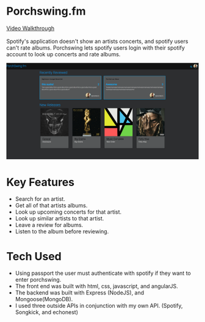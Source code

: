 # Porchswing.fm

[Video Walkthrough](https://www.youtube.com/watch?v=HDB1ivI4zNg)<br>
<br>
Spotify's application doesn't show an artists concerts, and spotify users can't rate albums. Porchswing lets spotify users login with their spotify account to look up concerts and rate albums.

![alt text](public/images/homepage.png "Homepage")

<h1>Key Features</h1>
<ul>
<li>Search for an artist. </li>
<li>Get all of that artists albums.</li>
<li>Look up upcoming concerts for that artist.</li>
<li>Look up similar artists to that artist.</li>
<li>Leave a review for albums.</li>
<li>Listen to the album before reviewing.</li>
</ul>

<h1>Tech Used</h1>
<ul>
<li>Using passport the user must authenticate with spotify if they want to enter porchswing.</li>
<li>The front end was built with html, css, javascript, and angularJS.</li>
<li>The backend was built with Express (NodeJS),  and Mongoose(MongoDB).</li>
<li>I used three outside APIs in conjunction with my own API. (Spotify, Songkick, and echonest)</li>
</ul>

